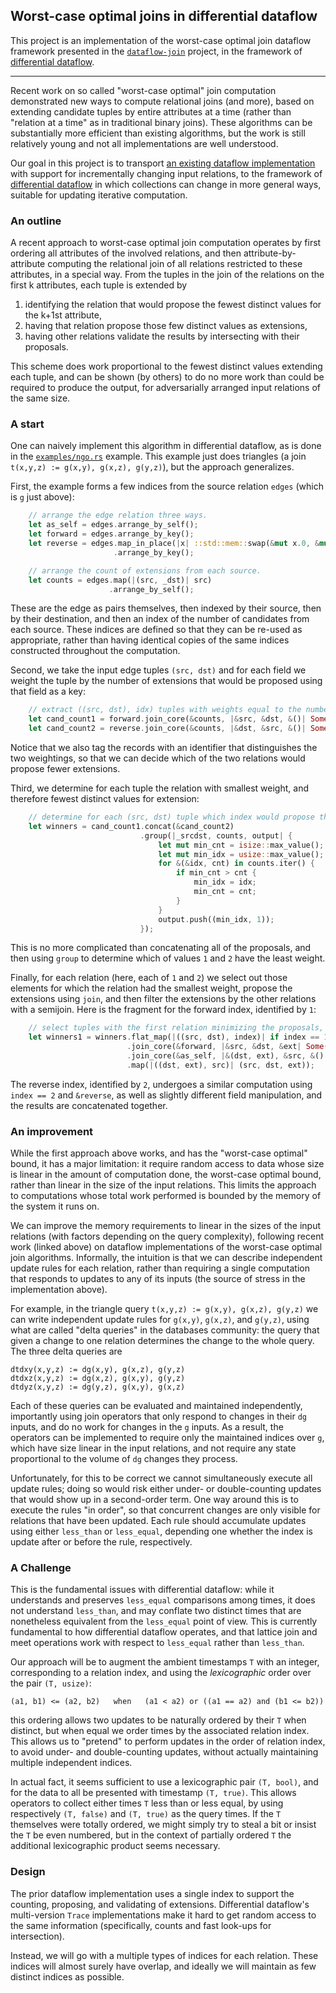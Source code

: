 ## Worst-case optimal joins in differential dataflow

This project is an implementation of the worst-case optimal join dataflow framework presented in the [`dataflow-join`](https://github.com/frankmcsherry/dataflow-join) project, in the framework of [differential dataflow](https://github.com/frankmcsherry/differential-dataflow).

---

Recent work on so called "worst-case optimal" join computation demonstrated new ways to compute relational joins (and more), based on extending candidate tuples by entire attributes at a time (rather than "relation at a time" as in traditional binary joins). These algorithms can be substantially more efficient than existing algorithms, but the work is still relatively young and not all implementations are well understood.

Our goal in this project is to transport [an existing dataflow implementation](https://github.com/frankmcsherry/dataflow-join) with support for incrementally changing input relations, to the framework of [differential dataflow](https://github.com/frankmcsherry/differential-dataflow) in which collections can change in more general ways, suitable for updating iterative computation.

### An outline

A recent approach to worst-case optimal join computation operates by first ordering all attributes of the involved relations, and then attribute-by-attribute computing the relational join of all relations restricted to these attributes, in a special way. From the tuples in the join of the relations on the first k attributes, each tuple is extended by 

1. identifying the relation that would propose the fewest distinct values for the k+1st attribute,
2. having that relation propose those few distinct values as extensions, 
3. having other relations validate the results by intersecting with their proposals.

This scheme does work proportional to the fewest distinct values extending each tuple, and can be shown (by others) to do no more work than could be required to produce the output, for adversarially arranged input relations of the same size.

### A start

One can naively implement this algorithm in differential dataflow, as is done in the [`examples/ngo.rs`]() example. This example just does triangles (a join `t(x,y,z) := g(x,y), g(x,z), g(y,z)`), but the approach generalizes.

First, the example forms a few indices from the source relation `edges` (which is `g` just above):

```rust
    // arrange the edge relation three ways.
    let as_self = edges.arrange_by_self();
    let forward = edges.arrange_by_key();
    let reverse = edges.map_in_place(|x| ::std::mem::swap(&mut x.0, &mut x.1))
                       .arrange_by_key();

    // arrange the count of extensions from each source.
    let counts = edges.map(|(src, _dst)| src)
                      .arrange_by_self();
```

These are the edge as pairs themselves, then indexed by their source, then by their destination, and then an index of the number of candidates from each source. These indices are defined so that they can be re-used as appropriate, rather than having identical copies of the same indices constructed throughout the computation.

Second, we take the input edge tuples `(src, dst)` and for each field we weight the tuple by the number of extensions that would be proposed using that field as a key:

```rust
    // extract ((src, dst), idx) tuples with weights equal to the number of extensions.
    let cand_count1 = forward.join_core(&counts, |&src, &dst, &()| Some(((src, dst), 1)));
    let cand_count2 = reverse.join_core(&counts, |&dst, &src, &()| Some(((src, dst), 2)));
```

Notice that we also tag the records with an identifier that distinguishes the two weightings, so that we can decide which of the two relations would propose fewer extensions.

Third, we determine for each tuple the relation with smallest weight, and therefore fewest distinct values for extension:

```rust
    // determine for each (src, dst) tuple which index would propose the fewest extensions.
    let winners = cand_count1.concat(&cand_count2)
                             .group(|_srcdst, counts, output| {
                                 let mut min_cnt = isize::max_value();
                                 let mut min_idx = usize::max_value();
                                 for &(&idx, cnt) in counts.iter() {
                                     if min_cnt > cnt {
                                         min_idx = idx;
                                         min_cnt = cnt;
                                     }
                                 }
                                 output.push((min_idx, 1));
                             });
```

This is no more complicated than concatenating all of the proposals, and then using `group` to determine which of values `1` and `2` have the least weight.

Finally, for each relation (here, each of `1` and `2`) we select out those elements for which the relation had the smallest weight, propose the extensions using `join`, and then filter the extensions by the other relations with a semijoin. Here is the fragment for the forward index, identified by `1`:

```rust
    // select tuples with the first relation minimizing the proposals, join, then intersect.
    let winners1 = winners.flat_map(|((src, dst), index)| if index == 1 { Some((src, dst)) } else { None })
                          .join_core(&forward, |&src, &dst, &ext| Some(((dst, ext), src)))
                          .join_core(&as_self, |&(dst, ext), &src, &()| Some(((dst, ext), src)))
                          .map(|((dst, ext), src)| (src, dst, ext));
```

The reverse index, identified by `2`, undergoes a similar computation using `index == 2` and `&reverse`, as well as slightly different field manipulation, and the results are concatenated together.

### An improvement

While the first approach above works, and has the "worst-case optimal" bound, it has a major limitation: it require random access to data whose size is linear in the amount of computation done, the worst-case optimal bound, rather than linear in the size of the input relations. This limits the approach to computations whose total work performed is bounded by the memory of the system it runs on.

We can improve the memory requirements to linear in the sizes of the input relations (with factors depending on the query complexity), following recent work (linked above) on dataflow implementations of the worst-case optimal join algorithms. Informally, the intuition is that we can describe independent update rules for each relation, rather than requiring a single computation that responds to updates to any of its inputs (the source of stress in the implementation above).

For example, in the triangle query `t(x,y,z) := g(x,y), g(x,z), g(y,z)` we can write independent update rules for `g(x,y)`, `g(x,z)`, and `g(y,z)`, using what are called "delta queries" in the databases community: the query that given a change to one relation determines the change to the whole query. The three delta queries are

    dtdxy(x,y,z) := dg(x,y), g(x,z), g(y,z)
    dtdxz(x,y,z) := dg(x,z), g(x,y), g(y,z)
    dtdyz(x,y,z) := dg(y,z), g(x,y), g(x,z)

Each of these queries can be evaluated and maintained independently, importantly using join operators that only respond to changes in their `dg` inputs, and do no work for changes in the `g` inputs. As a result, the operators can be implemented to require only the maintained indices over `g`, which have size linear in the input relations, and not require any state proportional to the volume of `dg` changes they process.

Unfortunately, for this to be correct we cannot simultaneously execute all update rules; doing so would risk either under- or double-counting updates that would show up in a second-order term. One way around this is to execute the rules "in order", so that concurrent changes are only visible for relations that have been updated. Each rule should accumulate updates using either `less_than` or `less_equal`, depending one whether the index is update after or before the rule, respectively.

### A Challenge

This is the fundamental issues with differential dataflow: while it understands and preserves `less_equal` comparisons among times, it does not understand `less_than`, and may conflate two distinct times that are nonetheless equivalent from the `less_equal` point of view. This is currently fundamental to how differential dataflow operates, and that lattice join and meet operations work with respect to `less_equal` rather than `less_than`.

Our approach will be to augment the ambient timestamps `T` with an integer, corresponding to a relation index, and using the *lexicographic* order over the pair `(T, usize)`: 

    (a1, b1) <= (a2, b2)   when   (a1 < a2) or ((a1 == a2) and (b1 <= b2))

this ordering allows two updates to be naturally ordered by their `T` when distinct, but when equal we order times by the associated relation index. This allows us to "pretend" to perform updates in the order of relation index, to avoid under- and double-counting updates, without actually maintaining multiple independent indices.

In actual fact, it seems sufficient to use a lexicographic pair `(T, bool)`, and for the data to all be presented with timestamp `(T, true)`. This allows operators to collect either times `T` less than or less equal, by using respectively `(T, false)` and `(T, true)` as the query times. If the `T` themselves were totally ordered, we might simply try to steal a bit or insist the `T` be even numbered, but in the context of partially ordered `T` the additional lexicographic product seems necessary.

### Design

The prior dataflow implementation uses a single index to support the counting, proposing, and validating of extensions. Differential dataflow's multi-version `Trace` implementations make it hard to get random access to the same information (specifically, counts and fast look-ups for intersection).

Instead, we will go with a multiple types of indices for each relation. These indices will almost surely have overlap, and ideally we will maintain as few distinct indices as possible.